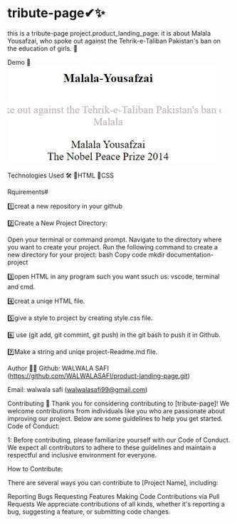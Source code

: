 
# tribute-page✔✨

this is a tribute-page project.product_landing_page. it is  about Malala Yousafzai, who spoke out against the Tehrik-e-Taliban Pakistan's ban on the education of girls. 💙


Demo 📸
![Screenshot](<images/malala image.jpg>)

Technologies Used 🛠️
🔹HTML
🔹CSS


Rquirements# 

1️⃣creat a new repository in your github

2️⃣Create a New Project Directory:

Open your terminal or command prompt. Navigate to the directory where you want to create your project. Run the following command to create a new directory for your project: bash Copy code mkdir documentation-project

3️⃣open HTML in any program such you want ssuch us: vscode, terminal and cmd.

4️⃣creat a uniqe HTML file.

5️⃣give a style to project by creating style.css file. 

6️⃣ use (git add, git commint, git push) in the git bash to push it in Github.

7️⃣Make a string and uniqe project-Readme.md file.


Author 🔵✅
Github: WALWALA SAFI (https://github.com/WALWALASAFI/product-landing-page.git)

Email: walwala safi (walwalasafi99@gmail.com)


Contributing 🤝
Thank you for considering contributing to [tribute-page]! We welcome contributions from individuals like you who are passionate about improving our project. Below are some guidelines to help you get started. Code of Conduct:

1: Before contributing, please familiarize yourself with our Code of Conduct. We expect all contributors to adhere to these guidelines and maintain a respectful and inclusive environment for everyone.

How to Contribute:

There are several ways you can contribute to [Project Name], including:

Reporting Bugs Requesting Features Making Code Contributions via Pull Requests We appreciate contributions of all kinds, whether it's reporting a bug, suggesting a feature, or submitting code changes.
